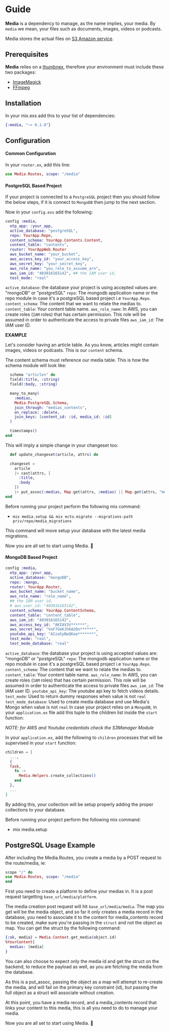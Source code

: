# Guide

**Media** is a dependency to manage, as the name implies, your media. By ``media`` we mean, your files such as documents, images, videos or podcasts.

  Media stores the actual files on [S3 Amazon service](https://aws.amazon.com/s3/).

## Prerequisites

**Media** relies on a [thumbnex](https://github.com/talklittle/thumbnex), therefore your environment must include these two packages:
- [ImageMagick](https://imagemagick.org/)
- [FFmpeg](https://ffmpeg.org/)

## Installation

  In your mix.exs add this to your list of dependencies:

  ```elixir
  {:media, "~> 0.1.0"}
  ```

## Configuration
#### Common Configuration

In your `router.ex`, add this line:

```elixir
use Media.Routes, scope: "/media"
```

#### PostgreSQL Based Project

If your project is connected to a ``PostgreSQL`` project then you should follow the below steps, if it is connect to ``MongoDB`` then jump to the next section.

Now in your ``config.exs`` add the following:

```elixir
config :media,
  otp_app: :your_app,
  active_database: "postgreSQL",
  repo: YourApp.Repo,
  content_schema: YourApp.Contents.Content,
  content_table: "contents",
  router: YourAppWeb.Router
  aws_bucket_name: "your_bucket",
  aws_access_key_id: "your_access_key",
  aws_secret_key: "your_secret_key",
  aws_role_name: "you_role_to_assume_arn",
  aws_iam_id: "403016165142", ## the IAM user id,
  test_mode: "real"

```
``active_database``: the database your project is using accepted values are: "mongoDB" or "postgreSQL"
``repo``: The mongodb application name or the repo module in case it's a postgreSQL based project i.e ``YourApp.Repo``.
``content_schema``: The content that we want to relate the medias to.
``content_table``: Your content table name.
`aws_role_name`: In AWS, you can create roles (`IAM` roles) that has certain permission. This role will be assumed in order to authenticate the access to private files
`aws_iam_id`: The IAM user ID.

**EXAMPLE**

Let's consider having an article table. As you know, articles might contain images, videos or podcasts. This is our ``content`` schema.

The content schema must reference our media table. This is how the schema module will look like:

```elixir
  schema "articles" do
  field(:title, :string)
  field(:body, :string)

  many_to_many(
    :medias,
    Media.PostgreSQL.Schema,
    join_through: "medias_contents",
    on_replace: :delete,
    join_keys: [content_id: :id, media_id: :id]
  )

  timestamps()
end
```
This will imply a simple change in your changeset too:
```elixir
  def update_changeset(article, attrs) do

  changeset =
    article
    |> cast(attrs, [
      :title,
      :body
    ])
    |> put_assoc(:medias, Map.get(attrs, :medias) || Map.get(attrs, "medias")) ## add this line add the end
end
```

Before running your project perform the following mix command:

- ``mix media.setup && mix ecto.migrate --migrations-path priv/repo/media_migrations``

This command will move setup your database with the latest media migrations.

Now you are all set to start using Media. 🎉

#### MongoDB Based Project
```elixir
config :media,
  otp_app: :your_app,
  active_database: "mongoDB",
  repo: :mongo,
  router: YourApp.Router,
  aws_bucket_name: "bucket_name",
  aws_role_name: "role_name",
  ## the IAM user id,
  # aws_user_id: "403016165142",
  content_schema: YourApp.ContentSchema,
  content_table: "content_table",
  aws_iam_id: "403016165142",
  aws_access_key_id: "AKIAV3V******",
  aws_secret_key: "VoF7GeKJh6A2On******",
  youtube_api_key: "AIzaSyBwQKaa*******",
  test_mode: "real",
  test_mode_database: "real"
```
``active_database``: the database your project is using accepted values are: "mongoDB" or "postgreSQL"
``repo``: The mongodb application name or the repo module in case it's a postgreSQL based project i.e ``YourApp.Repo``.
``content_schema``: The content that we want to relate the medias to.
``content_table``: Your content table name.
`aws_role_name`: In AWS, you can create roles (`IAM` roles) that has certain permission. This role will be assumed in order to authenticate the access to private files
`aws_iam_id`: The IAM user ID.
`youtube_api_key`: The youtube api key to fetch videos details.
`test_mode`: Used to return dummy responses when value is not `real`
`test_mode_database`: Used to create media database and use Media's Mongo when value is not `real`
  In case your project relies on a ``MongoDB``, in your  ``application.ex`` file add this tuple to the children list inside the ``start`` function:

*NOTE: for AWS and Youtube credentials check the S3Manager Module*

In your ``application.ex``, add the following to `children` processes that will be supervised in your `start` function:

```elixir
children = [
  ...,
  {
  Task,
    fn ->
      Media.Helpers.create_collections()
    end
  },
  ...
]
```

By adding this, your collection will be setup properly adding the proper collections to your database.

Before running your project perform the following mix command:

- mix media.setup

## PostgreSQL Usage Example

After including the Media.Routes, you create a media by a POST request to the route/media, ie: 
```elixir
scope "/" do 
use Media.Routes, scope: "/media"
end
```

First you need to create a platform to define your medias in.
It is a post request targetting ``base_url/media/platform``.

The media creation post request will hit ``base_url/media/media``.
The map you get will be the media object, and so far it only creates a media record in the database, you need to associate it to the content for media_contents record to be created, make sure you're passing in the ``struct`` and not the object as map. You can get the struct by the following command:
```elixir
{:ok, media} = Media.Context.get_media(object.id)
%YourContent{
  medias: [media]
}
```
You can also choose to expect only the media id and get the struct on the backend, to reduce the payload as well, as you are fetching the media from the database.

As this is a put_assoc, passing the object as a map will attempt to re-create the media, and will fail on the primary key constraint (id), but passing the full object as a struct will associate without creation.

At this point, you have a media record, and a media_contents record that links your content to this media, this is all you need to do to manage your media.

Now you are all set to start using Media. 🎉